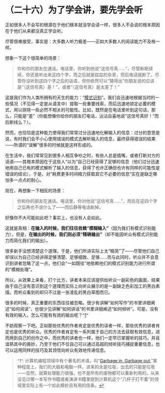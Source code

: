 （二十六）为了学会讲，要先学会听 
================================

正如很多人不会写的根源在于他们根本就没学会读一样，很多人不会说的根本原因在于他们从来都没真正学会听。

尽管很难接受，事实是：大多数人听力极差——正如大多数人的阅读能力不及格一样。

想象一下这个很简单的场景：

> 你和你的朋友在通话。电话里，你听到他说“这信号真……”，尽管断断续续，你还是听出来这四个字，而之后就是兹兹的杂音，而后电话就断了。尽管你没听到这四个字之后的话语，但你依然可以“猜得出”你朋友说的应该是“（这信号真）差！”，或者“（这信号真）是太差了！”

这是我们作为人类所拥有的天生的能力：“[模式识别](http://web.archive.org/web/20120422154628/http://www.lixiaolai.com/archives/7702.html)”。我们会迅速地根据当时的一些情况（不见得一定是从语言中）提取一些重要线索，而后迅速地锁定必要的模式，用以排除一些必然不相关的可能性。比如，既然是在电话里听到这句话，那么，只能是“差”（你能想像你给你的朋友打电话，沾沾自喜地说“这信号真好！”而后断线么？）。

然而，也恰恰是这种能力使得我们常常过分迅速地化解输入的信息：过分的意思是说，有时我们会不小心使用错误的模式去解析输入的信息，最终获得错误的结果——所谓的“误解”很多的时候就是这样形成的。

在生活中，我们常常见到很多人相互争吵之时，有些人总是插嘴，或者打断对方的话语——其根本原因在于这些人“以为”自己已经获得了足够的信息（他们过分迅速地用自己已有的模式解析了输入的信息，获得了也许正确但也许有同样的可能性是错误的结论），于是，对“耗费更多时间精力获取其它不必要的信息”实在是缺乏哪怕多一点点的耐心。

现在，再想象一下相反的场景：

> 你和你的朋友在通话。电话里，你对他说“这信号真……”，而后在这四个字之后再也不说什么了——而后静等电话断掉。

好像你不大可能如此吧？事实上，也没有人会如此。

这就是真相：**在输入的时候，我们往往依赖“模糊输入”**（因为我们有模式识别能力），但是，**在输出的时候，我们则必须“精确输出”**（却不能因听众有模式识别能力而简化我们的输出）。

很多新手没想清楚这个道理。于是，他们所讲实际上太“精简”了——尽管他们自己却误以为自己已经讲得足够清楚、足够细致、足够……而与此同时，听众并不会意识到讲者忽略了这一点，他们会“一如既往”地依赖他们的模式识别能力进行所谓的“模糊处理”。

所以，从效果上来看，打个比方，讲者本来应该提供给听众一副彩色的画面，结果由于自己没有意识到这个道理而实际上向听众展示的是一副缺乏色彩加工的黑白素描，而听众看到的却只不过是一张凌乱的黑白草图而已。

很多的时候，真正重要的东西往往被忽略。很少有讲解“如何写作”的书里详细阐述“如何阅读”，也很少见讲解“如何讲话”的书里详细阐述“如何倾听”。可是，没有有效的输入，怎么可能有有效的输出呢？^[1](#fn_1)^

不妨观察一下吧。正如那些优秀的作者肯定是优秀的读者一样，那些优秀的讲者肯定也是优秀的听众。优秀的作者肯定有一系列属于自己的方法去获取有效信息，进而用到自己的创作之中，而优秀的讲者也一样，他们一定早已掌握听的技巧，并且谙熟其中的奥妙，乃至于他们不仅自己可以通过高超的倾听技巧捕捉重要信息，也可以运用同样的技巧及其领悟向听众有效地传递信息。

> ^1^. 计算机编程领域中有个著名的术语，叫“[Garbage in, Garbage
> out.](http://en.wikipedia.org/wiki/Garbage_In,_Garbage_Out)”某种程度上，我们的大脑和电脑一样，进来的全是垃圾，出去的只能是垃圾——显然，就算处理能力很强，也不是所有的废物都可以重新利用的。从来没见过哪一本写作书籍或者演讲书籍里提到计算机这个“八杆子打不着”的领域里实际上有一个如此精妙且有用的信条。[↩](#reffn_1 "Jump back to footnote [1] in the text.")
